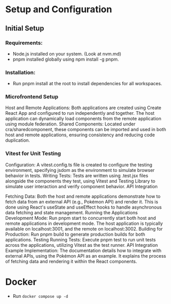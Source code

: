 # Setup and Configuration
## Initial Setup

### Requirements:
- Node.js installed on your system. (Look at nvm.md)
- pnpm installed globally using npm install -g pnpm.

### Installation:
- Run pnpm install at the root to install dependencies for all workspaces.

### Microfrontend Setup

Host and Remote Applications: Both applications are created using Create React App and configured to run independently and together. The host application can dynamically load components from the remote application using module federation.
Shared Components: Located under cra/sharedcomponent, these components can be imported and used in both host and remote applications, ensuring consistency and reducing code duplication.

### Vitest for Unit Testing

Configuration: A vitest.config.ts file is created to configure the testing environment, specifying jsdom as the environment to simulate browser behavior in tests.
Writing Tests: Tests are written using .test.jsx files alongside the components they test, using Vitest and Testing Library to simulate user interaction and verify component behavior.
API Integration

Fetching Data: Both the host and remote applications demonstrate how to fetch data from an external API (e.g., Pokémon API) and render it. This is done using React's useState and useEffect hooks to handle asynchronous data fetching and state management.
Running the Applications
Development Mode: Run pnpm start to concurrently start both host and remote applications in development mode. The host application is typically available on localhost:3001, and the remote on localhost:3002.
Building for Production: Run pnpm build to generate production builds for both applications.
Testing
Running Tests: Execute pnpm test to run unit tests across the applications, utilizing Vitest as the test runner.
API Integration Example
Implementation: The documentation details how to integrate with external APIs, using the Pokémon API as an example. It explains the process of fetching data and rendering it within the React components.

# Docker 

- Run `docker compose up -d`
